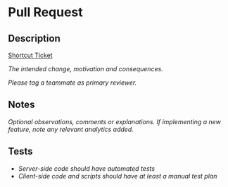 # Pull Request

## Description

[Shortcut Ticket](https://app.shortcut.com/idseq/story/#####)

*The intended change, motivation and consequences.*

*Please tag a teammate as primary reviewer.*

## Notes

*Optional observations, comments or explanations.*
*If implementing a new feature, note any relevant analytics added.*

## Tests

* *Server-side code should have automated tests*
* *Client-side code and scripts should have at least a manual test plan*
